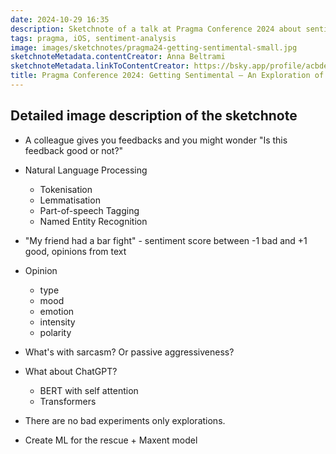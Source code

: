 ```yaml
---
date: 2024-10-29 16:35
description: Sketchnote of a talk at Pragma Conference 2024 about sentiment analysis.
tags: pragma, iOS, sentiment-analysis
image: images/sketchnotes/pragma24-getting-sentimental-small.jpg
sketchnoteMetadata.contentCreator: Anna Beltrami
sketchnoteMetadata.linkToContentCreator: https://bsky.app/profile/acbdev.bsky.social
title: Pragma Conference 2024: Getting Sentimental – An Exploration of Sentiment Analysis in iOS
---
```


## Detailed image description of the sketchnote

- A colleague gives you feedbacks and you might wonder "Is this feedback good or not?"
- Natural Language Processing
    - Tokenisation
    - Lemmatisation
    - Part-of-speech Tagging
    - Named Entity Recognition

- "My friend had a bar fight" - sentiment score between -1 bad and +1 good, opinions from text
- Opinion
    - type
    - mood
    - emotion
    - intensity
    - polarity

- What's with sarcasm? Or passive aggressiveness?
- What about ChatGPT?
    - BERT with self attention
    - Transformers

- There are no bad experiments only explorations.
- Create ML for the rescue + Maxent model
